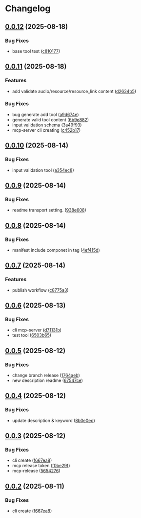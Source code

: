 # Changelog

## [0.0.12](https://github.com/endropie/mcp-setup/compare/v0.0.11...v0.0.12) (2025-08-18)


### Bug Fixes

* base tool test ([c810177](https://github.com/endropie/mcp-setup/commit/c81017753f0067f5cdb4c84c2df5a45ef01fd480))

## [0.0.11](https://github.com/endropie/mcp-setup/compare/v0.0.10...v0.0.11) (2025-08-18)


### Features

* add validate audio/resource/resource_link content ([d2634b5](https://github.com/endropie/mcp-setup/commit/d2634b545d6e8ab80c1c55dadb56930bd4728aac))


### Bug Fixes

* bug generate add tool ([a9d674e](https://github.com/endropie/mcp-setup/commit/a9d674ed83cfc27d54630ba71c818b34d83008ee))
* generate valid tool content ([6b9e882](https://github.com/endropie/mcp-setup/commit/6b9e882f0aa0cd71b47bb3eb6e21b7cf4b51d5ac))
* input validation schema ([3a49f93](https://github.com/endropie/mcp-setup/commit/3a49f934125ad4ed36aa132a05969bef68541a1b))
* mcp-server cli creating ([c452b17](https://github.com/endropie/mcp-setup/commit/c452b176705e22952df4d71f9bf2486fe0a85d3b))

## [0.0.10](https://github.com/endropie/mcp-setup/compare/v0.0.9...v0.0.10) (2025-08-14)


### Bug Fixes

* input validation tool ([a354ec8](https://github.com/endropie/mcp-setup/commit/a354ec8ce0d40b5538ec3b43f36efa35bc4f4c50))

## [0.0.9](https://github.com/endropie/mcp-setup/compare/v0.0.8...v0.0.9) (2025-08-14)


### Bug Fixes

* readme transport setting. ([938e608](https://github.com/endropie/mcp-setup/commit/938e608231c78b94587311c1ebf1316010d59231))

## [0.0.8](https://github.com/endropie/mcp-setup/compare/v0.0.7...v0.0.8) (2025-08-14)


### Bug Fixes

* manifest include componet in tag ([4ef415d](https://github.com/endropie/mcp-setup/commit/4ef415d4693d1bb969e6dec559dde41d08fe3d6c))

## [0.0.7](https://github.com/endropie/mcp-setup/compare/mcp-setup-v0.0.6...mcp-setup-v0.0.7) (2025-08-14)


### Features

* publish workflow ([c8775a3](https://github.com/endropie/mcp-setup/commit/c8775a337649b150daab1780ba7662f8de4a4be6))

## [0.0.6](https://github.com/endropie/mcp-setup/compare/mcp-setup-v0.0.5...mcp-setup-v0.0.6) (2025-08-13)


### Bug Fixes

* cli mcp-server ([d71131b](https://github.com/endropie/mcp-setup/commit/d71131b8f48be47c4fc55be93952153cf7126df9))
* test tool ([6503b65](https://github.com/endropie/mcp-setup/commit/6503b651ed2e0941104f244f1d429696c0f236b1))

## [0.0.5](https://github.com/endropie/mcp-setup/compare/mcp-setup-v0.0.4...mcp-setup-v0.0.5) (2025-08-12)


### Bug Fixes

* change branch release ([1764aeb](https://github.com/endropie/mcp-setup/commit/1764aeb8185f41e8bd1a970746ac3de8ff648c80))
* new description readme ([67547ce](https://github.com/endropie/mcp-setup/commit/67547cee3854b4e92432bdedb631f3791eb7301d))

## [0.0.4](https://github.com/endropie/mcp-setup/compare/mcp-setup-v0.0.3...mcp-setup-v0.0.4) (2025-08-12)


### Bug Fixes

* update description & keyword ([8b0e0ed](https://github.com/endropie/mcp-setup/commit/8b0e0ed45a4ed00228018dbbd1126011ba0cc59f))

## [0.0.3](https://github.com/endropie/mcp-setup/compare/mcp-setup-v0.0.2...mcp-setup-v0.0.3) (2025-08-12)


### Bug Fixes

* cli create ([f667ea8](https://github.com/endropie/mcp-setup/commit/f667ea8de8b33107b570dead7ac663c857fd8de8))
* mcp release  token ([f0be29f](https://github.com/endropie/mcp-setup/commit/f0be29f335af1223b853f38a6532e9e3afb1a4d7))
* mcp-release ([5654276](https://github.com/endropie/mcp-setup/commit/5654276dcbaefd4eafa83b1d9218b30357e4686d))

## [0.0.2](https://github.com/endropie/mcp-setup/compare/mcp-setup-v0.0.1...mcp-setup-v0.0.2) (2025-08-11)


### Bug Fixes

* cli create ([f667ea8](https://github.com/endropie/mcp-setup/commit/f667ea8de8b33107b570dead7ac663c857fd8de8))
